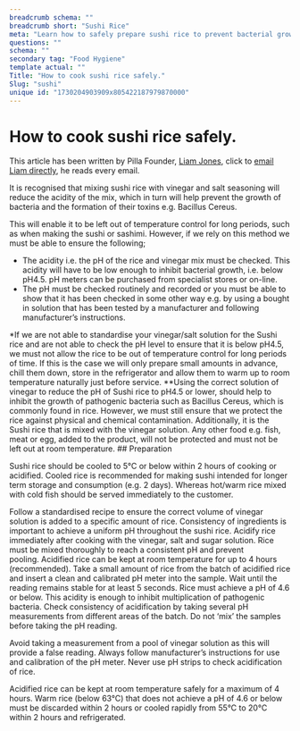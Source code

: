 ```yaml
---
breadcrumb schema: ""
breadcrumb short: "Sushi Rice"
meta: "Learn how to safely prepare sushi rice to prevent bacterial growth. Mixing the rice with vinegar helps, but you must check the pH is below 4.5. Prepared rice can be kept at room temperature for up to 4 hours."
questions: ""
schema: ""
secondary tag: "Food Hygiene"
template actual: ""
Title: "How to cook sushi rice safely."
Slug: "sushi"
unique id: "1730204903909x805422187979870000"
---
```


# How to cook sushi rice safely.

 This article has been written by Pilla Founder,&nbsp;[Liam Jones](https://yourpilla.com/profile/liam-jones), click to&nbsp;[email Liam directly](mailto:liam@yourpilla.com), he reads every email.

 It is recognised that mixing sushi rice with vinegar and salt seasoning will reduce the acidity of the mix, which in turn will help prevent the growth of bacteria and the formation of their toxins e.g. Bacillus Cereus.

 This will enable it to be left out of temperature control for long periods, such as when making the sushi or sashimi. However, if we rely on this method we must be able to ensure the following; 

 - The acidity i.e. the pH of the rice and vinegar mix must be checked. This acidity will have to be low enough to inhibit bacterial growth, i.e. below pH4.5. pH meters can be purchased from specialist stores or on-line.
- The pH must be checked routinely and recorded or you must be able to show that it has been checked in some other way e.g. by using a bought in solution that has been tested by a manufacturer and following manufacturer’s instructions.

*If we are not able to standardise your vinegar/salt solution for the Sushi rice and are not able to check the pH level to ensure that it is below pH4.5, we must not allow the rice to be out of temperature control for long periods of time. If this is the case we will only prepare small amounts in advance, chill them down, store in the refrigerator and allow them to warm up to room temperature naturally just before service. 
**Using the correct solution of vinegar to reduce the pH of Sushi rice to pH4.5 or lower, should help to inhibit the growth of pathogenic bacteria such as Bacillus Cereus, which is commonly found in rice. However, we must still ensure that we protect the rice against physical and chemical contamination. Additionally, it is the Sushi rice that is mixed with the vinegar solution.&nbsp;Any other food e.g. fish, meat or egg, added to the product, will not&nbsp;be protected and must not be left out at room temperature. ## Preparation

 Sushi rice should be cooled to 5°C or below within 2 hours of cooking or acidified.&nbsp;Cooled rice is recommended for making sushi intended for longer term storage and consumption (e.g. 2 days). Whereas hot/warm rice mixed with cold fish should be served immediately to the customer.

Follow a standardised recipe to ensure the correct volume of vinegar solution is added to a specific amount of rice. Consistency of ingredients is important to achieve a uniform pH throughout the sushi rice. 
Acidify rice immediately after cooking with the vinegar, salt and sugar solution. Rice must be mixed thoroughly to reach a consistent pH and prevent pooling.&nbsp;Acidified rice can be kept at room temperature for up to 4 hours (recommended).
Take a small amount of rice from the batch of acidified rice and insert a clean and calibrated pH meter into the sample. Wait until the reading remains stable for at least 5 seconds. Rice must achieve a pH of 4.6 or below. This acidity is enough to inhibit multiplication of pathogenic bacteria. Check consistency of acidification by taking several pH measurements from different areas of the batch. Do not ‘mix’ the samples before taking the pH reading.

 Avoid taking a measurement from a pool of vinegar solution as this will provide a false reading. Always follow manufacturer’s instructions for use and calibration of the pH meter. Never use pH strips to check acidification of rice.

 Acidified rice can be kept at room temperature safely for a maximum of 4 hours. Warm rice (below 63°C) that does not achieve a pH of 4.6 or below must be discarded within 2 hours or cooled rapidly from 55°C&nbsp;to 20°C within 2 hours and refrigerated.